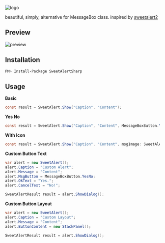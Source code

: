 ![logo](https://github.com/Jungwoo-An/SweetAlertSharp/raw/master/static/logo.png)

beautiful, simply, alternative for MessageBox class.
inspired by [sweetalert2](https://github.com/sweetalert2/sweetalert2)

## Preview

![preview](https://github.com/Jungwoo-An/SweetAlertSharp/raw/master/static/preview.gif)

## Installation

```bash
PM> Install-Package SweetAlertSharp
```

## Usage

**Basic**

```cs
const result = SweetAlert.Show("Caption", "Content");
```

**Yes No**

```cs
const result = SweetAlert.Show("Caption", "Content", MessageBoxButton.YesNo);
```

**With Icon**

```cs
const result = SweetAlert.Show("Caption", "Content", msgImage: SweetAlertImage.INFORMATION);
```

**Custom Button Text**

```cs
var alert = new SweetAlert();
alert.Caption = "Custom Alert";
alert.Message = "Content";
alert.MsgButton = MessageBoxButton.YesNo;
alert.OkText = "Yes.";
alert.CancelText = "No!";

SweetAlertResult result = alert.ShowDialog();
```

**Custom Button Layout**

```cs
var alert = new SweetAlert();
alert.Caption = "Custom Layout";
alert.Message = "Content";
alert.ButtonContent = new StackPanel();

SweetAlertResult result = alert.ShowDialog();
```
